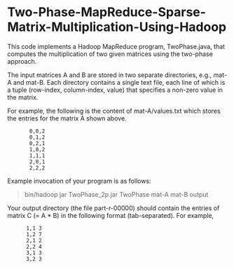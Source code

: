 # Two-Phase-MapReduce-Sparse-Matrix-Multiplication-Using-Hadoop
This code implements a Hadoop MapReduce program, TwoPhase.java, that computes the multiplication of two given matrices using the two-phase approach.

The input matrices A and B are stored in two separate directories, e.g., mat-A and mat-B. Each directory contains a single text file, each line of which is a tuple (row-index, column-index, value) that specifies a non-zero value in the matrix.

For example, the following is the content of mat-A/values.txt which stores the entries for the matrix A shown above.

           0,0,2
           0,1,2
           0,2,1
           1,0,2
           1,1,1
           2,0,1
           2,2,2
           
Example invocation of your program is as follows:

> bin/hadoop jar TwoPhase_2p.jar TwoPhase mat-A mat-B output

Your output directory (the file part-r-00000) should contain the entries of matrix C (= A * B) in the following format (tab-separated). For example,

          1,1 3
          1,2 7
          2,1 2
          2,2 4
          3,1 3
          3,2 3
